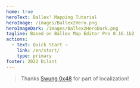 ```yaml
---
home: true
heroText: Ballex² Mapping Tutorial
heroImage: /images/Ballex2Hero.png
heroImageDark: /images/Ballex2HeroDark.png
tagline: Based on Ballex Map Editor Pro 0.16.1b2
actions:
  - text: Quick Start →
    link: /en/start/
    type: primary
footer: 2022 Dilant
---
```


> Thanks [Swung 0x48](https://github.com/Swung0x48) for part of localization!
